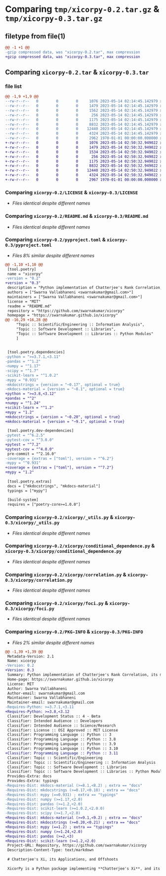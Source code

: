 # Comparing `tmp/xicorpy-0.2.tar.gz` & `tmp/xicorpy-0.3.tar.gz`

## filetype from file(1)

```diff
@@ -1 +1 @@
-gzip compressed data, was "xicorpy-0.2.tar", max compression
+gzip compressed data, was "xicorpy-0.3.tar", max compression
```

## Comparing `xicorpy-0.2.tar` & `xicorpy-0.3.tar`

### file list

```diff
@@ -1,9 +1,9 @@
--rw-r--r--   0        0        0     1076 2023-05-14 02:14:45.142979 xicorpy-0.2/LICENSE
--rw-r--r--   0        0        0     1479 2023-05-14 02:14:45.142979 xicorpy-0.2/README.md
--rw-r--r--   0        0        0     1562 2023-05-14 02:14:45.142979 xicorpy-0.2/pyproject.toml
--rw-r--r--   0        0        0      256 2023-05-14 02:14:45.142979 xicorpy-0.2/xicorpy/__init__.py
--rw-r--r--   0        0        0     1175 2023-05-14 02:14:45.142979 xicorpy-0.2/xicorpy/_utils.py
--rw-r--r--   0        0        0     8832 2023-05-14 02:14:45.142979 xicorpy-0.2/xicorpy/conditional_dependence.py
--rw-r--r--   0        0        0    12440 2023-05-14 02:14:45.142979 xicorpy-0.2/xicorpy/correlation.py
--rw-r--r--   0        0        0     4324 2023-05-14 02:14:45.142979 xicorpy-0.2/xicorpy/foci.py
--rw-r--r--   0        0        0     2962 1970-01-01 00:00:00.000000 xicorpy-0.2/PKG-INFO
+-rw-r--r--   0        0        0     1076 2023-05-14 02:50:32.949022 xicorpy-0.3/LICENSE
+-rw-r--r--   0        0        0     1479 2023-05-14 02:50:32.949022 xicorpy-0.3/README.md
+-rw-r--r--   0        0        0     1534 2023-05-14 02:50:32.949022 xicorpy-0.3/pyproject.toml
+-rw-r--r--   0        0        0      256 2023-05-14 02:50:32.949022 xicorpy-0.3/xicorpy/__init__.py
+-rw-r--r--   0        0        0     1175 2023-05-14 02:50:32.949022 xicorpy-0.3/xicorpy/_utils.py
+-rw-r--r--   0        0        0     8832 2023-05-14 02:50:32.949022 xicorpy-0.3/xicorpy/conditional_dependence.py
+-rw-r--r--   0        0        0    12440 2023-05-14 02:50:32.949022 xicorpy-0.3/xicorpy/correlation.py
+-rw-r--r--   0        0        0     4324 2023-05-14 02:50:32.949022 xicorpy-0.3/xicorpy/foci.py
+-rw-r--r--   0        0        0     2967 1970-01-01 00:00:00.000000 xicorpy-0.3/PKG-INFO
```

### Comparing `xicorpy-0.2/LICENSE` & `xicorpy-0.3/LICENSE`

 * *Files identical despite different names*

### Comparing `xicorpy-0.2/README.md` & `xicorpy-0.3/README.md`

 * *Files identical despite different names*

### Comparing `xicorpy-0.2/pyproject.toml` & `xicorpy-0.3/pyproject.toml`

 * *Files 8% similar despite different names*

```diff
@@ -1,10 +1,10 @@
 [tool.poetry]
 name = "xicorpy"
-version = "0.2"
+version = "0.3"
 description = "Python implementation of Chatterjee's Rank Correlation, its modifications, and other offshoots"
 authors = ["Swarna Vallabhaneni <swarnakumar@gmail.com>"]
 maintainers = ["Swarna Vallabhaneni <swarnakumar@gmail.com>"]
 license = "MIT"
 readme = "README.md"
 repository = "https://github.com/swarnakumar/xicorpy"
 homepage = "https://swarnakumar.github.io/xicorpy"
@@ -16,29 +16,28 @@
     "Topic :: Scientific/Engineering :: Information Analysis",
     "Topic :: Software Development :: Libraries",
     "Topic :: Software Development :: Libraries :: Python Modules"
     ]
 
 
 [tool.poetry.dependencies]
-python = ">=3.7.1,<3.11"
-pandas = "^1.2"
-numpy = "^1.17"
-scipy = "^1.7"
-scikit-learn = "^1.0.2"
-mypy = "0.931"
-mkdocstrings = {version = "~0.17", optional = true}
-mkdocs-material = {version = "~8.1", optional = true}
+python = ">=3.8,<3.12"
+pandas = "^2"
+numpy = "^1.24"
+scikit-learn = "^1.2"
+mypy = "1.2"
+mkdocstrings = {version = "~0.20", optional = true}
+mkdocs-material = {version = "~9.1", optional = true}
 
 [tool.poetry.dev-dependencies]
-pytest = "^6.2.5"
-pytest-cov = "^3.0.0"
+pytest = "^7.2"
+pytest-cov = "^4.0.0"
 pre-commit = "^2.16.0"
-coverage = {extras = ["toml"], version = "^6.2"}
-mypy = "^0.931"
+coverage = {extras = ["toml"], version = "^7.2"}
+mypy = "1.2"
 
 [tool.poetry.extras]
 docs = ["mkdocstrings", "mkdocs-material"]
 typings = ["mypy"]
 
 [build-system]
 requires = ["poetry-core>=1.0.0"]
```

### Comparing `xicorpy-0.2/xicorpy/_utils.py` & `xicorpy-0.3/xicorpy/_utils.py`

 * *Files identical despite different names*

### Comparing `xicorpy-0.2/xicorpy/conditional_dependence.py` & `xicorpy-0.3/xicorpy/conditional_dependence.py`

 * *Files identical despite different names*

### Comparing `xicorpy-0.2/xicorpy/correlation.py` & `xicorpy-0.3/xicorpy/correlation.py`

 * *Files identical despite different names*

### Comparing `xicorpy-0.2/xicorpy/foci.py` & `xicorpy-0.3/xicorpy/foci.py`

 * *Files identical despite different names*

### Comparing `xicorpy-0.2/PKG-INFO` & `xicorpy-0.3/PKG-INFO`

 * *Files 2% similar despite different names*

```diff
@@ -1,39 +1,39 @@
 Metadata-Version: 2.1
 Name: xicorpy
-Version: 0.2
+Version: 0.3
 Summary: Python implementation of Chatterjee's Rank Correlation, its modifications, and other offshoots
 Home-page: https://swarnakumar.github.io/xicorpy
 License: MIT
 Author: Swarna Vallabhaneni
 Author-email: swarnakumar@gmail.com
 Maintainer: Swarna Vallabhaneni
 Maintainer-email: swarnakumar@gmail.com
-Requires-Python: >=3.7.1,<3.11
+Requires-Python: >=3.8,<3.12
 Classifier: Development Status :: 4 - Beta
 Classifier: Intended Audience :: Developers
 Classifier: Intended Audience :: Science/Research
 Classifier: License :: OSI Approved :: MIT License
 Classifier: Programming Language :: Python :: 3
 Classifier: Programming Language :: Python :: 3.8
 Classifier: Programming Language :: Python :: 3.9
 Classifier: Programming Language :: Python :: 3.10
+Classifier: Programming Language :: Python :: 3.11
 Classifier: Topic :: Scientific/Engineering
 Classifier: Topic :: Scientific/Engineering :: Information Analysis
 Classifier: Topic :: Software Development :: Libraries
 Classifier: Topic :: Software Development :: Libraries :: Python Modules
 Provides-Extra: docs
 Provides-Extra: typings
-Requires-Dist: mkdocs-material (>=8.1,<8.2) ; extra == "docs"
-Requires-Dist: mkdocstrings (>=0.17,<0.18) ; extra == "docs"
-Requires-Dist: mypy (==0.931) ; extra == "typings"
-Requires-Dist: numpy (>=1.17,<2.0)
-Requires-Dist: pandas (>=1.2,<2.0)
-Requires-Dist: scikit-learn (>=1.0.2,<2.0.0)
-Requires-Dist: scipy (>=1.7,<2.0)
+Requires-Dist: mkdocs-material (>=9.1,<9.2) ; extra == "docs"
+Requires-Dist: mkdocstrings (>=0.20,<0.21) ; extra == "docs"
+Requires-Dist: mypy (==1.2) ; extra == "typings"
+Requires-Dist: numpy (>=1.24,<2.0)
+Requires-Dist: pandas (>=2,<3)
+Requires-Dist: scikit-learn (>=1.2,<2.0)
 Project-URL: Repository, https://github.com/swarnakumar/xicorpy
 Description-Content-Type: text/markdown
 
 # Chatterjee's Xi, its Applications, and Offshoots
 
 XicorPy is a Python package implementing **Chatterjee's Xi**, and its various offshoots. You can use the package with raw python objects, NumPy arrays, or Pandas DataFrames.
```

